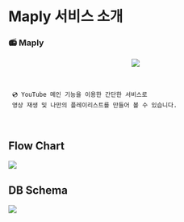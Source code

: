 # Maply 서비스 소개


### 📻  Maply
<p align="center">
<img src=https://images.velog.io/images/jinhw12/post/a68b9205-e8e7-4857-9eb6-0f835485976c/Untitled.png />
</p>
<br/>

     💿 YouTube 메인 기능을 이용한 간단한 서비스로    
     영상 재생 및 나만의 플레이리스트를 만들어 볼 수 있습니다.  


<br/>

## Flow Chart

![](https://images.velog.io/images/jinhw12/post/cbf537fa-b7e5-4525-8af8-7452639924f3/Maply%20flowchart.png)

## DB Schema
![](https://images.velog.io/images/jinhw12/post/5d11e1ae-0a3e-4983-b6d1-4e5f5975e64e/Maply%20schema.png)


